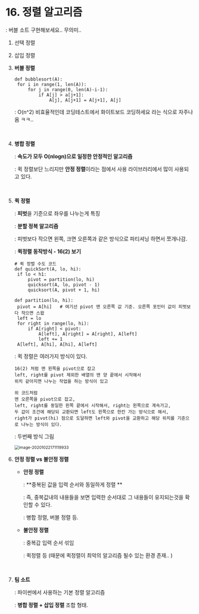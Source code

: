 # 16. 정렬 알고리즘

: 버블 소트 구현해보세요.. 무의미..

1. 선택 정렬

2. 삽입 정렬

3. **버블 정렬**

   ```
   def bubblesort(A):
   	for i in range(1, len(A)):
   		for j in range(0, len(A)-i-1):
   			if A[j] > a[j+1]:
   				A[j], A[j+1] = A[j+1], A[j]
   ```

   : O(n^2) 비효율적인데 코딩테스트에서 화이트보드 코딩하세요 라는 식으로 자주나옴 ㅋㅋ..

   <br>

4. **병합 정렬**

   : **속도가 모두 O(nlogn)으로 일정한 안정적인 알고리즘**

   : 퀵 정렬보단 느리지만 **안정 정렬**이라는 점에서 사용 라이브러리에서 많이 사용되고 있다.

   <br>

5. **퀵 정렬**

   : **피벗**을 기준으로 좌우를 나누는게 특징

   : **분할 정복 알고리즘**

   : 피벗보다 작으면 왼쪽, 크면 오른쪽과 같은 방식으로 파티셔닝 하면서 쪼개나감.

   : **퀵정렬 동작방식 - 16(2) 보기**

   ```
   # 퀵 정렬 수도 코드
   def quickSort(A, lo, hi):
   	if lo < h1:
   		pivot = partition(lo, hi)
   		quicksort(A, lo, pivot - 1)
   		quicksort(A, pivot + 1, hi)
   ```

   ```
   def partition(lo, hi):
   	pivot = A[hi]   # 여기선 pivot 맨 오른쪽 값 기준. 오른쪽 포인터 값이 피벗보다 작으면 스왑
   	left = lo
   	for right in range(lo, hi):
   		if A[right] < pivot:
   			A[left], A[right] = A[right], A[left]
   			left += 1
   	A[left], A[hi], A[hi], A[left]
   ```

   : 퀵 정렬은 여러가지 방식이 있다.

   ```
   16(2) 처럼 맨 왼쪽을 pivot으로 잡고 
   left, right를 pivot 제외한 배열의 맨 양 끝에서 시작해서 
   위치 같아지면 나누는 작업을 하는 방식이 있고
   
   위 코드처럼
   맨 오른쪽을 pivot으로 잡고,
   left, right를 동일한 왼쪽 끝에서 시작해서, right는 왼쪽으로 계속가고,
   두 값이 조건에 해당되 교환되면 left도 왼쪽으로 한칸 가는 방식으로 해서,
   right가 pivot(hi) 점으로 도달하면 left와 pivot을 교환하고 해당 위치를 기준으로 나누는 방식이 있다.
   ```

   : 두번째 방식 그림

   <img src="C:\Users\Chayan\AppData\Roaming\Typora\typora-user-images\image-20201022171119933.png" alt="image-20201022171119933" style="zoom:75%;" />

   <br>

6. **안정 정렬 vs 불안정 정렬**

   - **안정 정렬** 

     : **중복된 값을 입력 순서와 동일하게 정렬 **

     : 즉, 중복값내의 내용들을 보면 입력한 순서대로 그 내용들이 유지되는것을 확인할 수 있다.

     : 병합 정렬, 버블 정렬 등.

   - **불안정 정렬**

     : 중복갑 입력 순서 섞임

     : 퀵정렬 등 (때문에 퀵정렬이 최악의 알고리즘 될수 있는 환경 존재.. )

   <br>

7. **팀 소트**

   : 파이썬에서 사용하는 기본 정렬 알고리즘

   : **병합 정렬 + 삽입 정렬** 조합 형태.

